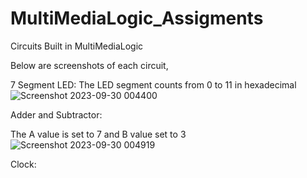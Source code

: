 # MultiMediaLogic_Assigments
Circuits Built in MultiMediaLogic 


Below are screenshots of each circuit,

7 Segment LED:
The LED segment counts from 0 to 11 in hexadecimal
![Screenshot 2023-09-30 004400](https://github.com/ChrisJoZi/MultiMediaLogic_Assigments/assets/144559295/ddac85a1-cd1c-45cf-81b8-74906fe42006)

Adder and Subtractor:

The A value is set to 7 and B value set to 3
![Screenshot 2023-09-30 004919](https://github.com/ChrisJoZi/MultiMediaLogic_Assigments/assets/144559295/7e0b670b-ca9b-4ddb-b56a-25ae99d54cc8)

Clock:
